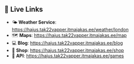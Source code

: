 ## 🔗 Live Links  

- 🌤️ **Weather Service**: https://hajus.tak22vapper.itmajakas.ee/weather/london
- 🗺️ **Maps**: https://hajus.tak22vapper.itmajakas.ee/map 
- 💻 **Blog**: https://hajus.tak22vapper.itmajakas.ee/blog
- 🛒 **Shop**: https://hajus.tak22vapper.itmajakas.ee/shop
- 📝 **API**: https://hajus.tak22vapper.itmajakas.ee/games
